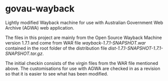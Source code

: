 govau-wayback
=============

Lightly modified Wayback machine for use with Australian Government 
Web Archive (AGWA) web application. 

The files in this project are mainly from the Open Source Wayback
Machine version 1.7.1 and come from WAR file *wayback-1.7.1-SNAPSHOT.war*
contained in the root folder of the distribution file
*dist-1.7.1-SNAPSHOT-1.7.1-SNAPSHOT.tar.gz*.

The initial checkin consists of the virgin files from the WAR file
mentioned above. The customisations for use with AGWA are checked in
as a revision so that it is easier to see what has been modified.
